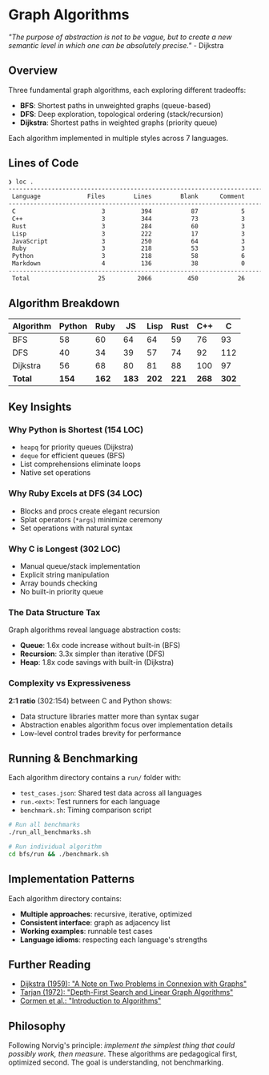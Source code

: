 # Graph Algorithms

*"The purpose of abstraction is not to be vague, but to create a new semantic level in which one can be absolutely precise."* - Dijkstra

## Overview

Three fundamental graph algorithms, each exploring different tradeoffs:
- **BFS**: Shortest paths in unweighted graphs (queue-based)
- **DFS**: Deep exploration, topological ordering (stack/recursion)  
- **Dijkstra**: Shortest paths in weighted graphs (priority queue)

Each algorithm implemented in multiple styles across 7 languages.

## Lines of Code

```bash
❯ loc .
--------------------------------------------------------------------------------
 Language             Files        Lines        Blank      Comment         Code
--------------------------------------------------------------------------------
 C                        3          394           87            5          302
 C++                      3          344           73            3          268
 Rust                     3          284           60            3          221
 Lisp                     3          222           17            3          202
 JavaScript               3          250           64            3          183
 Ruby                     3          218           53            3          162
 Python                   3          218           58            6          154
 Markdown                 4          136           38            0           98
--------------------------------------------------------------------------------
 Total                   25         2066          450           26         1590
```

## Algorithm Breakdown

| Algorithm | Python | Ruby | JS | Lisp | Rust | C++ | C |
|-----------|--------|------|----|----|------|-----|---|
| BFS | 58 | 60 | 64 | 64 | 59 | 76 | 93 |
| DFS | 40 | 34 | 39 | 57 | 74 | 92 | 112 |
| Dijkstra | 56 | 68 | 80 | 81 | 88 | 100 | 97 |
| **Total** | **154** | **162** | **183** | **202** | **221** | **268** | **302** |

## Key Insights

### Why Python is Shortest (154 LOC)
- `heapq` for priority queues (Dijkstra)
- `deque` for efficient queues (BFS)  
- List comprehensions eliminate loops
- Native set operations

### Why Ruby Excels at DFS (34 LOC)
- Blocks and procs create elegant recursion
- Splat operators (`*args`) minimize ceremony
- Set operations with natural syntax

### Why C is Longest (302 LOC)
- Manual queue/stack implementation
- Explicit string manipulation
- Array bounds checking
- No built-in priority queue

### The Data Structure Tax

Graph algorithms reveal language abstraction costs:
- **Queue**: 1.6x code increase without built-in (BFS)
- **Recursion**: 3.3x simpler than iterative (DFS)  
- **Heap**: 1.8x code savings with built-in (Dijkstra)

### Complexity vs Expressiveness

**2:1 ratio** (302:154) between C and Python shows:
- Data structure libraries matter more than syntax sugar
- Abstraction enables algorithm focus over implementation details
- Low-level control trades brevity for performance

## Running & Benchmarking

Each algorithm directory contains a `run/` folder with:
- `test_cases.json`: Shared test data across all languages
- `run.<ext>`: Test runners for each language
- `benchmark.sh`: Timing comparison script

```bash
# Run all benchmarks
./run_all_benchmarks.sh

# Run individual algorithm
cd bfs/run && ./benchmark.sh
```

## Implementation Patterns

Each algorithm directory contains:
- **Multiple approaches**: recursive, iterative, optimized
- **Consistent interface**: graph as adjacency list  
- **Working examples**: runnable test cases
- **Language idioms**: respecting each language's strengths

## Further Reading

- [Dijkstra (1959): "A Note on Two Problems in Connexion with Graphs"](https://www.cs.utexas.edu/users/EWD/ewd01xx/EWD135.PDF)
- [Tarjan (1972): "Depth-First Search and Linear Graph Algorithms"](https://epubs.siam.org/doi/10.1137/0201010)
- [Cormen et al.: "Introduction to Algorithms"](https://mitpress.mit.edu/books/introduction-algorithms-third-edition)

## Philosophy

Following Norvig's principle: *implement the simplest thing that could possibly work, then measure*. These algorithms are pedagogical first, optimized second. The goal is understanding, not benchmarking.
